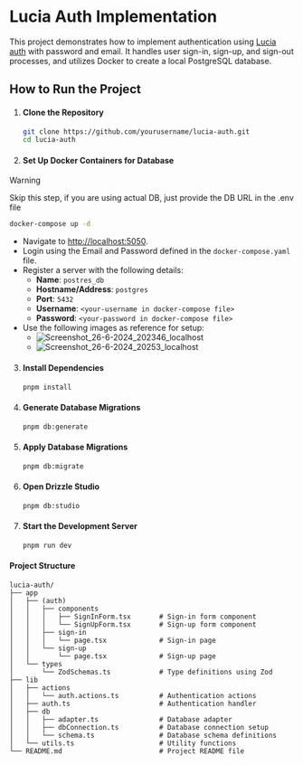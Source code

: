 # Lucia Auth Implementation

This project demonstrates how to implement authentication using [Lucia auth](https://lucia-auth.com) with password and email. It handles user sign-in, sign-up, and sign-out processes, and utilizes Docker to create a local PostgreSQL database.

## How to Run the Project

1. #### Clone the Repository
    ```sh
    git clone https://github.com/yourusername/lucia-auth.git
    cd lucia-auth
    ```

2. #### Set Up Docker Containers for Database
> [!WARNING]
> Skip this step, if you are using actual DB, just provide the DB URL in the .env file

```sh
docker-compose up -d
```
- Navigate to [http://localhost:5050](http://localhost:5050).
- Login using the Email and Password defined in the `docker-compose.yaml` file.
- Register a server with the following details:
    - **Name**: `postres_db`
    - **Hostname/Address**: `postgres`
    - **Port**: `5432`
    - **Username**: `<your-username in docker-compose file>`
    - **Password**: `<your-password in docker-compose file>`
- Use the following images as reference for setup:
    - ![Screenshot_26-6-2024_202346_localhost](https://github.com/othman2408/lucia-auth/assets/49313147/036ffc6e-715d-45eb-8fae-be10ca977e2d) 
    - ![Screenshot_26-6-2024_20253_localhost](https://github.com/othman2408/lucia-auth/assets/49313147/d8759035-eb80-458d-ae16-6b8d303132ac)

3. #### Install Dependencies
    ```sh
    pnpm install
    ```

4. #### Generate Database Migrations
    ```sh
    pnpm db:generate
    ```

5. #### Apply Database Migrations
    ```sh
    pnpm db:migrate
    ```

6. #### Open Drizzle Studio
    ```sh
    pnpm db:studio
    ```

7. #### Start the Development Server
    ```sh
    pnpm run dev
    ```

#### Project Structure
```
lucia-auth/
├── app
│   ├── (auth)
│   │   ├── components
│   │   │   ├── SignInForm.tsx       # Sign-in form component
│   │   │   └── SignUpForm.tsx       # Sign-up form component
│   │   ├── sign-in
│   │   │   └── page.tsx             # Sign-in page
│   │   └── sign-up
│   │       └── page.tsx             # Sign-up page
│   └── types
│       └── ZodSchemas.ts            # Type definitions using Zod
├── lib
│   ├── actions
│   │   └── auth.actions.ts          # Authentication actions
│   ├── auth.ts                      # Authentication handler
│   ├── db
│   │   ├── adapter.ts               # Database adapter
│   │   ├── dbConnection.ts          # Database connection setup
│   │   └── schema.ts                # Database schema definitions
│   └── utils.ts                     # Utility functions
└── README.md                        # Project README file
```

